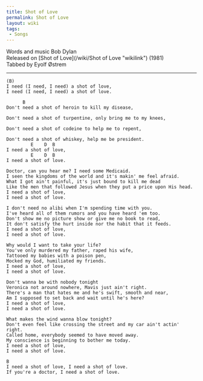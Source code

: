 ```yaml
---
title: Shot of Love
permalink: Shot of Love
layout: wiki
tags:
 - Songs
---
```


Words and music Bob Dylan  
Released on [Shot of Love](/wiki/Shot of Love "wikilink") (1981)  
Tabbed by Eyolf Østrem

* * * * *

    (B)
    I need (I need, I need) a shot of love,
    I need (I need, I need) a shot of love.

          B
    Don't need a shot of heroin to kill my disease,

    Don't need a shot of turpentine, only bring me to my knees,

    Don't need a shot of codeine to help me to repent,

    Don't need a shot of whiskey, help me be president.
             E    D  B
    I need a shot of love,
             E    D  B
    I need a shot of love.

    Doctor, can you hear me? I need some Medicaid.
    I seen the kingdoms of the world and it's makin' me feel afraid.
    What I got ain't painful, it's just bound to kill me dead
    Like the men that followed Jesus when they put a price upon His head.
    I need a shot of love,
    I need a shot of love.

    I don't need no alibi when I'm spending time with you.
    I've heard all of them rumors and you have heard 'em too.
    Don't show me no picture show or give me no book to read,
    It don't satisfy the hurt inside nor the habit that it feeds.
    I need a shot of love,
    I need a shot of love.

    Why would I want to take your life?
    You've only murdered my father, raped his wife,
    Tattooed my babies with a poison pen,
    Mocked my God, humiliated my friends.
    I need a shot of love,
    I need a shot of love.

    Don't wanna be with nobody tonight
    Veronica not around nowhere, Mavis just ain't right.
    There's a man that hates me and he's swift, smooth and near,
    Am I supposed to set back and wait until he's here?
    I need a shot of love,
    I need a shot of love.

    What makes the wind wanna blow tonight?
    Don't even feel like crossing the street and my car ain't actin' right.
    Called home, everybody seemed to have moved away.
    My conscience is beginning to bother me today.
    I need a shot of love,
    I need a shot of love.

    B
    I need a shot of love, I need a shot of love.
    If you're a doctor, I need a shot of love.
